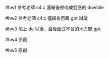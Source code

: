 #hw1
參考老師 c4.c 邏輯後修改成對應的 dowhile

#hw2
參考老師 c4.c 邏輯後再跟 gpt 討論

#hw3
加上 do 以後，最後函式不會的地方問 gpt

#hw4
原創

#hw5
原創

